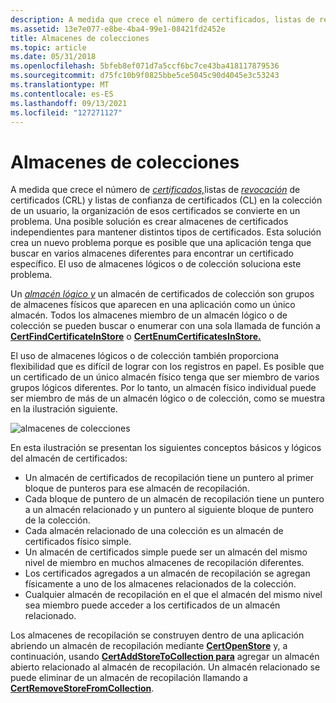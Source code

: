 ```yaml
---
description: A medida que crece el número de certificados, listas de revocación de certificados (CRL) y listas de confianza de certificados (CL) en la colección de un usuario, la organización de esos certificados se convierte en un problema.
ms.assetid: 13e7e077-e8be-4ba4-99e1-08421fd2452e
title: Almacenes de colecciones
ms.topic: article
ms.date: 05/31/2018
ms.openlocfilehash: 5bfeb8ef071d7a5ccf6bc7ce43ba418117879536
ms.sourcegitcommit: d75fc10b9f0825bbe5ce5045c90d4045e3c53243
ms.translationtype: MT
ms.contentlocale: es-ES
ms.lasthandoff: 09/13/2021
ms.locfileid: "127271127"
---
```

# <a name="collection-stores"></a>Almacenes de colecciones

A medida que crece el número de [*certificados,*](../secgloss/c-gly.md)listas de [*revocación*](../secgloss/c-gly.md) de certificados (CRL) y listas de confianza de certificados [](../secgloss/c-gly.md) (CL) en la colección de un usuario, la organización de esos certificados se convierte en un problema. Una posible solución es crear almacenes de certificados independientes para mantener distintos tipos de certificados. Esta solución crea un nuevo problema porque es posible que una aplicación tenga que buscar en varios almacenes diferentes para encontrar un certificado específico. El uso de almacenes lógicos o de colección soluciona este problema.

Un [*almacén lógico y*](../secgloss/l-gly.md) un almacén de certificados de colección son grupos de almacenes físicos que aparecen en una aplicación como un único almacén. Todos los almacenes miembro de un almacén lógico o de colección se pueden buscar o enumerar con una sola llamada de función a [**CertFindCertificateInStore**](/windows/desktop/api/Wincrypt/nf-wincrypt-certfindcertificateinstore) o [**CertEnumCertificatesInStore.**](/windows/desktop/api/Wincrypt/nf-wincrypt-certenumcertificatesinstore)

El uso de almacenes lógicos o de colección también proporciona flexibilidad que es difícil de lograr con los registros en papel. Es posible que un certificado de un único almacén físico tenga que ser miembro de varios grupos lógicos diferentes. Por lo tanto, un almacén físico individual puede ser miembro de más de un almacén lógico o de colección, como se muestra en la ilustración siguiente.

![almacenes de colecciones](images/mancert.png)

En esta ilustración se presentan los siguientes conceptos básicos y lógicos del almacén de certificados:

-   Un almacén de certificados de recopilación tiene un puntero al primer bloque de punteros para ese almacén de recopilación.
-   Cada bloque de puntero de un almacén de recopilación tiene un puntero a un almacén relacionado y un puntero al siguiente bloque de puntero de la colección.
-   Cada almacén relacionado de una colección es un almacén de certificados físico simple.
-   Un almacén de certificados simple puede ser un almacén del mismo nivel de miembro en muchos almacenes de recopilación diferentes.
-   Los certificados agregados a un almacén de recopilación se agregan físicamente a uno de los almacenes relacionados de la colección.
-   Cualquier almacén de recopilación en el que el almacén del mismo nivel sea miembro puede acceder a los certificados de un almacén relacionado.

Los almacenes de recopilación se construyen dentro de una aplicación abriendo un almacén de recopilación mediante [**CertOpenStore**](/windows/desktop/api/Wincrypt/nf-wincrypt-certopenstore) y, a continuación, usando [**CertAddStoreToCollection para**](/windows/desktop/api/Wincrypt/nf-wincrypt-certaddstoretocollection) agregar un almacén abierto relacionado al almacén de recopilación. Un almacén relacionado se puede eliminar de un almacén de recopilación llamando a [**CertRemoveStoreFromCollection**](/windows/desktop/api/Wincrypt/nf-wincrypt-certremovestorefromcollection).

 

 
